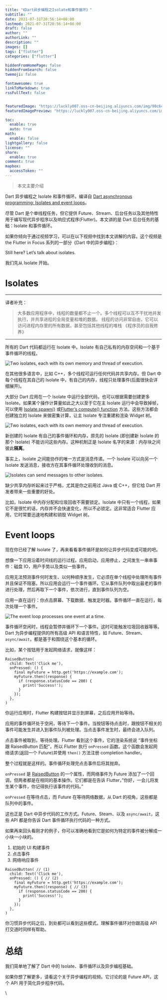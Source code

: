 ```yaml
---
title: "《Dart异步编程之Isolate和事件循环》"
subtitle: ""
date: 2021-07-31T20:56:14+08:00
lastmod: 2021-07-31T20:56:14+08:00
draft: false
author: ""
authorLink: ""
description: ""
images: []
tags: ["flutter"]
categories: ["flutter"]

hiddenFromHomePage: false
hiddenFromSearch: false
twemoji: false

fontawesome: true
linkToMarkdown: true
rssFullText: false


featuredImage: "https://luckly007.oss-cn-beijing.aliyuncs.com/img/90c6cc12-742e-4c9f-b318-b912f163b8d0.png"
featuredImagePreview: "https://luckly007.oss-cn-beijing.aliyuncs.com/img/90c6cc12-742e-4c9f-b318-b912f163b8d0.png"

toc:
  enable: true
  auto: true
math:
  enable: false
lightgallery: false
license: ""
share:
  enable: true
comment: true
mapbox:
  accessToken: ""
---
```




> 本文主要介绍

<!--more-->

Dart 异步编程之 Isolate 和事件循环。编译自 [Dart asynchronous programming: Isolates and event loops](https://medium.com/dartlang/dart-asynchronous-programming-isolates-and-event-loops-bffc3e296a6a)。



尽管 Dart 是个单线程任务，但它提供 Future、Stream、后台任务以及其他特性用于编写现代异步程序以及响应式程序(Flutter)。本文讲的是 Dart 后台任务的基础：Isolate 和事件循环。

如果你倾向于通过视频学习，可以在以下视频中找到本文讲解的内容。这个视频是 the Flutter in Focus 系列的一部分《Dart 中的异步编程》：

Still here? Let’s talk about isolates.

我们先从 Isolate 开始。

# Isolates

------

译者补充：

> 大多数应用程序中，线程的数量都不止一个。多个线程可以互不干扰地并发执行，并共享进程的全局变量和堆的数据。
> 线程的访问非常自由，它可以访问进程内存里的所有数据，甚至包括其他线程的堆栈
> 《程序员的自我修养》

------

所有的 Dart 代码都运行在 Isolate 中。Isolate 有自己私有的内存空间和一个基于事件循环的线程。





![Two isolates, each with its own memory and thread of execution.](https://luckly007.oss-cn-beijing.aliyuncs.com/img/15747423247738.jpg)



在其他很多语言中，比如 C++，多个线程可运行任何代码并共享内存。但 Dart 中每个线程在其自己的 Isolate 中，有自己的内存，线程只处理事件(后面很快会详细展开)。

大部分 Dart 应用在一个 Isolate 中运行全部代码，也可以根据需要创建更多 Isolate。如果某个操作计算量如此之大以至于它在主 Isolate 运行中会导致掉帧，可以使用 [Isolate.spawn()](https://api.dartlang.org/stable/dart-isolate/Isolate/spawn.html) 或[Flutter’s compute() function](https://flutter.dev/docs/cookbook/networking/background-parsing#4-move-this-work-to-a-separate-isolate) 方法。这些方法都会创建独立的 Isolate 来做密集计算，让主 Isolate 专注重建和渲染 Widget 树。

![Two isolates, each with its own memory and thread of execution.](https://luckly007.oss-cn-beijing.aliyuncs.com/img/15747512192242.jpg)

新创建的 Isolate 有自己的事件循环和内存，原先的 Isolate (即创建新 Isolate 的那个 Isolate) 不能访问这些内存。这种机制正是 Isolate 名字的来源：内存块之间彼此**隔离**。

事实上，Isolate 之间能协作的唯一方式是消息传递。一个 Isolate 可以向另一个 Isolate 发送消息，接收方在其事件循环处理收到的消息。

![Isolates can send messages to other isolates.](https://luckly007.oss-cn-beijing.aliyuncs.com/img/15747423247738.jpg)

缺少共享内存听起来过于严格，尤其是你之前用过 Java 或 C++，但它给 Dart 开发者带来一些重要的好处。

比如，Isolate 中内存分配和垃圾回收不需要锁定。Isolate 中只有一个线程，如果它不是很忙的话，内存并不会快速变化，所以不必锁定。这非常适合 Flutter 应用，它时常要迅速地构建和销毁 Widget 树。

# Event loops

现在你已经了解 Isolate 了，再来看看事件循环是如何让异步代码变成可能的吧。

想像一下应用沿着时间线的运行过程。应用启动，应用停止，之间发生一串串事件：磁盘 IO，用户手势以及类似一些事件。

应用无法预测事件何时发生、以何种顺序发生，它必须在单个线程中处理所有事件并且保证不阻塞。所以应用会运行一个事件循环。它从事件队列中取出最老的事件进行处理，然后再取下一个事件，依次进行，直到事件队列为空。

应用一直在运行：你点击屏幕、下载数据、触发定时器。事件循环一直在运行，每次处理一个事件。

![The event loop processes one event at a time.](https://luckly007.oss-cn-beijing.aliyuncs.com/img/15747423247738.jpg)

事件循环空闲时，线程会暂停并循环下一个事件。这时可能触发垃圾回收器等等。Dart 为异步编程提供的所有高级 API 和语言特性，如 Future、Stream、`async/await`，都是基于和围绕这个基本的循环。

比如，某个按钮用于发起网络请求，就像这样：

```
RaisedButton(
  child: Text('Click me'),
  onPressed: () {
    final myFuture = http.get('https://example.com');
    myFuture.then((response) {
      if (response.statusCode == 200) {
        print('Success!');
      }
    });
  },
)
```

你运行应用时，Flutter 构建按钮并显示到屏幕，之后应用开始等待。

应用的事件循环处于空闲，等待下一个事件。当按钮等待点击时，跟按钮不相关的事件可能发生并进入到事件队列被处理。当点击事件发生时，最终会进入队列。

点击事件被取到，等待处理。Flutter 看到这个事件，它的渲染系统说 “事件坐标跟 RaisedButton 匹配”，所以 Flutter 执行 `onPressed` 函数。这个函数会发起网络请求(返回一个 Future)并使用 `then()` 方法注册 completion handler。

整个过程就是这样的。事件循环处理完点击事件后将其抛弃。

`onPressed` 是 [RaisedButton](https://api.flutter.dev/flutter/material/RaisedButton-class.html) 的一个属性，而网络事件为 Future 添加了一个回调，但两者都是在相同的基本操作。它们都是在告诉 Flutter，”你好，一会儿将发生某个事件，你记得执行该事件的代码。”

`onPressed` 在等待点击，而 Future 在等待网络数据，从 Dart 的视角，这些都是队列中的事件。

这也正是 Dart 中异步代码的工作方式。Future、Steam、以及 `async/await`，这些 API 都是你告诉 Dart 事件循环执行代码的一种方式。

如果再来回头看刚才的例子，你可以准确地看到它是如何为特定的事件被分解成一小块一小块的。

1. 初始的 UI 构建事件
2. 点击事件
3. 网络响应事件

```
RaisedButton( // (1)
  child: Text('Click me'),
  onPressed: () { // (2)
    final myFuture = http.get('https://example.com');
    myFuture.then((response) { // (3)
      if (response.statusCode == 200) {
        print('Success!');
      }
    });
  },
)
```

你习惯异步代码之后，到处都可以看到这些模式。理解事件循环对你跟高级 API 打交道时同样有帮助。

# 总结

我们简单地了解了 Dart 中的 Isolate、事件循环以及异步编程基础。

如果你想了解更多，请看这个关于异步编程的视频。它讨论的是 Future API，这个 API 用于简化异步程序代码。

\